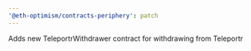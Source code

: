 ```yaml
---
'@eth-optimism/contracts-periphery': patch
---
```


Adds new TeleportrWithdrawer contract for withdrawing from Teleportr
